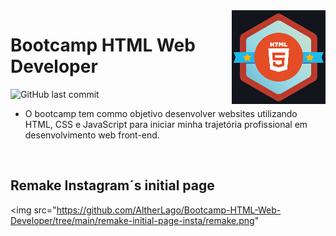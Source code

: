 <img src="icon.png" align="right" />

# Bootcamp HTML Web Developer

![GitHub last commit](https://img.shields.io/github/last-commit/AltherLago/Bootcamp-HTML-Web-Developer)

- O bootcamp tem commo objetivo desenvolver websites utilizando HTML, CSS e JavaScript para iniciar minha trajetória profissional em desenvolvimento web front-end.

<br>

## Remake Instagram´s initial page

<img src="https://github.com/AltherLago/Bootcamp-HTML-Web-Developer/tree/main/remake-initial-page-insta/remake.png"
